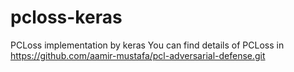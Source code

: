 # pcloss-keras
PCLoss implementation by keras
You can find details of PCLoss in https://github.com/aamir-mustafa/pcl-adversarial-defense.git
